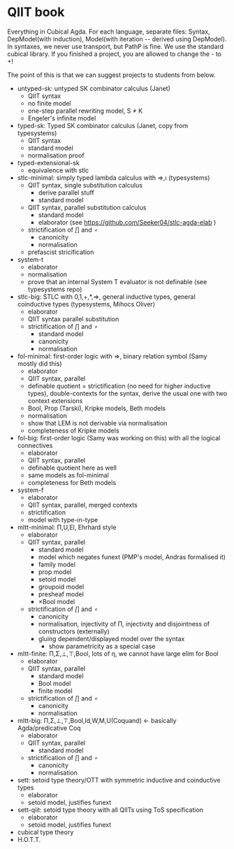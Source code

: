 # QIIT book

Everything in Cubical Agda. For each language, separate files: Syntax,
DepModel(with induction), Model(with iteration -- derived using
DepModel). In syntaxes, we never use transport, but PathP is fine. We
use the standard cubical library. If you finished a project, you are
allowed to change the - to +!

The point of this is that we can suggest projects to students from
below.

- untyped-sk: untyped SK combinator calculus (Janet)
  - QIIT syntax
  - no finite model
  - one-step parallel rewriting model, S ≠ K
  - Engeler's infinite model
- typed-sk: Typed SK combinator calculus (Janet, copy from typesystems)
  - QIIT syntax
  - standard model
  - normalisation proof
- typed-extensional-sk
  - equivalence with stlc
- stlc-minimal: simply typed lambda calculus with ⇒,ι (typesystems)
  - QIIT syntax, single substitution calculus
    - derive parallel stuff
    - standard model
  - QIIT syntax, parallel substitution calculus
    - standard model
    - elaborator (see https://github.com/Seeker04/stlc-agda-elab )
  - strictification of _[_] and _∘_
    - canonicity
    - normalisation
  - prefascist stricification
- system-t
  - elaborator
  - normalisation
  - prove that an internal System T evaluator is not definable (see typesystems repo)
- stlc-big: STLC with 0,1,+,*,⇒, general inductive types, general coinductive types (typesystems, Mihocs Oliver)
  - elaborator
  - QIIT syntax parallel substitution
  - strictification of _[_] and _∘_
    - standard model
    - canonicity
    - normalisation
- fol-minimal: first-order logic with ⇒, binary relation symbol (Samy mostly did this)
  - elaborator
  - QIIT syntax, parallel
  - definable quotient = strictification (no need for higher inductive types), double-contexts for the syntax, derive the usual one with two context extensions
  - Bool, Prop (Tarski), Kripke models, Beth models
  - normalisation
  - show that LEM is not derivable via normalisation
  - completeness of Kripke models
- fol-big: first-order logic (Samy was working on this) with all the logical connectives
  - elaborator
  - QIIT syntax, parallel
  - definable quotient here as well
  - same models as fol-minimal
  - completeness for Beth models
- system-f
  - elaborator
  - QIIT syntax, parallel, merged contexts
  - strictification
  - model with type-in-type
- mltt-minimal: Π,U,El, Ehrhard style
  - elaborator
  - QIIT syntax, parallel
    - standard model
    - model which negates funext (PMP's model, Andras formalised it)
    - family model
    - prop model
    - setoid model
    - groupoid model
    - presheaf model
    - ×Bool model
  - strictification of _[_] and _∘_
    - canonicity
    - normalisation, injectivity of Π, injectivity and disjointness of constructors (externally)
    - gluing dependent/displayed model over the syntax
      - show parametricity as a special case
- mltt-finite: Π,Σ,⊥,⊤,Bool, lots of η, we cannot have large elim for Bool
  - elaborator
  - QIIT syntax, parallel
    - standard model
    - Bool model
    - finite model
  - strictification of _[_] and _∘_
    - canonicity
    - normalisation
- mltt-big: Π,Σ,⊥,⊤,Bool,Id,W,M,U(Coquand)  <- basically Agda/predicative Coq
  - elaborator
  - QIIT syntax, parallel
    - standard model
  - strictification of _[_] and _∘_
    - canonicity
    - normalisation
- sett: setoid type theory/OTT with symmetric inductive and coinductive types
  - elaborator
  - setoid model, justifies funext
- sett-qiit: setoid type theory with all QIITs using ToS specification
  - elaborator
  - setoid model, justifies funext
- cubical type theory
- H.O.T.T.
